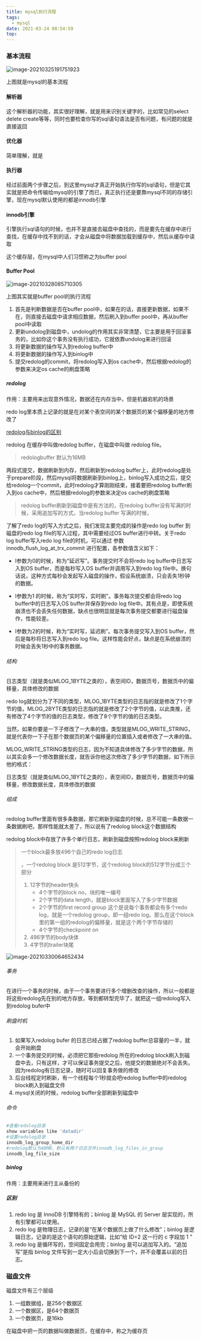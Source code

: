 ```yaml
---
title: mysql执行流程
tags:
  - mysql
date: 2021-03-24 08:54:59
top:
---
```


### 基本流程

![image-20210325191751923](https://gitee.com/flow_disaster/blog-map-bed/raw/master/img/image-20210325191751923.png)

上图就是mysql的基本流程

#### 解析器

这个解析器的功能，其实很好理解，就是用来识别关键字的，比如常见的select delete create等等，同时也要检查你写的sql语句语法是否有问题，有问题的就是直接返回

#### 优化器

简单理解，就是

#### 执行器

经过前面两个步骤之后，到这里mysql才真正开始执行你写的sql语句，但是它其实就是把命令传输给mysql的引擎了而已，真正执行还是要靠mysql不同的存储引擎，现在mysql默认使用的都是innodb引擎

#### innodb引擎

引擎执行sql语句的时候，也并不是直接去磁盘中查找的，而是要先在缓存中进行查找，在缓存中找不到的话，才会从磁盘中将数据加载到缓存中，然后从缓存中读取

这个缓存层，在mysql中人们习惯称之为buffer pool

#### Buffer Pool

![image-20210328085710305](https://gitee.com/flow_disaster/blog-map-bed/raw/master/img/image-20210328085710305.png)

上图其实就是buffer pool的执行流程

1. 首先是判断数据是否在buffer pool中，如果在的话，直接更新数据，如果不在，则直接去磁盘中请求相应数据，然后刷入到buffer pool中，再从buffer pool中读取
2. 更新undolog到磁盘中，undolog的作用其实非常清楚，它主要是用于回滚事务的，比如你这个事务没有执行成功，它就依靠undolog来进行回滚
3. 将更新数据的操作写入到redolog buffer中
4. 将更新数据的操作写入到binlog中
5. 提交redolog的commit，将redolog写入到os cache中，然后根据redolog的参数来决定os cache的刷盘策略

##### redolog

作用：主要用来出现意外情况，数据还在内存当中，但是机器宕机的场景

redo log里本质上记录的就是在对某个表空间的某个数据页的某个偏移量的地方修改了

[redolog与binlog的区别](https://mp.weixin.qq.com/s/XTpoYW--6PTqotcC8tpF2A)

redolog 在缓存中叫做redolog buffer，在磁盘中叫做 redolog file。

> redologbuffer 默认为16MB

两段式提交，数据刷新到内存，然后刷新到redolog buffer上，此时redolog是处于prepare阶段，然后mysql将数据刷新到binlog上，binlog写入成功之后，提交给redolog一个commit，此时redolog才算刚刚结束，接着要把redolog buffer刷入到os cache中，然后根据redolog的参数来决定os cache的刷盘策略

> redolog buffer刷新到磁盘中是有方法的，在redolog buffer没有写满的时候，采用追加写的方式，当redolog buffer 写满的时候，

了解了redo log的写入方式之后，我们发现主要完成的操作是redo log buffer 到磁盘的redo log file的写入过程，其中需要经过OS buffer进行中转。关于redo log buffer写入redo log file的时机，可以通过 参数innodb_flush_log_at_trx_commit 进行配置，各参数值含义如下：

- l参数为0的时候，称为“延迟写”。事务提交时不会将redo log buffer中日志写入到OS buffer，而是每秒写入OS buffer并调用写入到redo log file中。换句话说，这种方式每秒会发起写入磁盘的操作，假设系统崩溃，只会丢失1秒钟的数据。

- l参数为1 的时候，称为“实时写，实时刷”。事务每次提交都会将redo log buffer中的日志写入OS buffer并保存到redo log file中。其有点是，即使系统崩溃也不会丢失任何数据，缺点也很明显就是每次事务提交都要进行磁盘操作，性能较差。

- l参数为2的时候，称为“实时写，延迟刷”。每次事务提交写入到OS buffer，然后是每秒将日志写入到redo log file。这样性能会好点，缺点是在系统崩溃的时候会丢失1秒中的事务数据。

###### 结构

日志类型（就是类似MLOG_1BYTE之类的），表空间ID，数据页号，数据页中的偏移量，具体修改的数据

redo log就划分为了不同的类型，MLOG_1BYTE类型的日志指的就是修改了1个字节的值，MLOG_2BYTE类型的日志指的就是修改了2个字节的值，以此类推，还有修改了4个字节的值的日志类型，修改了8个字节的值的日志类型。

当然，如果你要是一下子修改了一大串的值，类型就是MLOG_WRITE_STRING，就是代表你一下子在那个数据页的某个偏移量的位置插入或者修改了一大串的值。

MLOG_WRITE_STRING类型的日志，因为不知道具体修改了多少字节的数据，所以其实会多一个修改数据长度，就告诉你他这次修改了多少字节的数据，如下所示他的格式：

日志类型（就是类似MLOG_1BYTE之类的），表空间ID，数据页号，数据页中的偏移量，修改数据长度，具体修改的数据

###### 组成

redolog buffer里面有很多条数据，那它刷新到磁盘的时候，总不可能一条数据一条数据刷吧，那样性能就太差了，所以说有了redolog block这个数据结构

redolog block中存放了许多个单行日志，刷新到磁盘按照redolog block来刷新

> 一个block最多放496个自己的redo log日志
>
> ，一个redolog block 是512字节，这个redolog block的512字节分成三个部分
>
> 1. 12字节的header快头
>    - 4个字节的block no，块的唯一编号
>    - 2个字节的data length，就是block里面写入了多少字节数据
>    - 2个字节的first record group 这个是说每个事务都会有多个redo log，就是一个redolog group，即一组redo log。那么在这个block里的第一组的redolog的偏移量，就是这个两个字节存储的
>    - 4个字节的checkpoint on
> 2. 496字节的body块体
> 3. 4字节的trailer块尾

![image-20210330064652434](https://gitee.com/flow_disaster/blog-map-bed/raw/master/img/image-20210330064652434.png)

###### 事务

在进行一个事务的时候，由于一个事务要进行多个增删改查的操作，所以一般都是将这些redolog先在别的地方存放，等到都转型完毕了，就把这一组redolog写入到redolog bufer中

###### 刷盘时机

1. 如果写入redolog bufer 的日志已经占据了redolog buffer总容量的一半，就会开始刷盘
2. 一个事务提交的时候，必须把它那些redolog 所在的redolog block刷入到磁盘中去，只有这样，才可以保证事务提交之后，他提交的数据绝对不会丢失。因为redolog有日志记录，随时可以回复事务做的修改
3. 后台线程定时刷新，有一个线程每个1秒就会吧redolog buffer中的redolog block刷入到磁盘文件
4. mysql关闭的时候，redolog buffer全部刷新到磁盘中

###### 命令

```bash
#查看redolog目录
show variables like 'datadir'
#设置redolog目录
innodb_log_group_home_dir
#redolog默认为48MB，默认有两个日志文件innodb_log_files_in_group
innodb_log_file_size
```



##### binlog

作用：主要用来进行主从备份的

##### 区别

1. redo log 是 InnoDB 引擎特有的；binlog 是 MySQL 的 Server 层实现的，所有引擎都可以使用。
2. redo log 是物理日志，记录的是“在某个数据页上做了什么修改”；binlog 是逻辑日志，记录的是这个语句的原始逻辑，比如“给 ID=2 这一行的 c 字段加 1 ”
3. redo log 是循环写的，空间固定会用完；binlog 是可以追加写入的。“追加写”是指 binlog 文件写到一定大小后会切换到下一个，并不会覆盖以前的日志。

### 磁盘文件

磁盘文件有三个层级

1. 一组数据组，是256个数据区
2. 一个数据区，是64个数据页
3. 一个数据页，是16kb

在磁盘中把一页的数据叫做数据页，在缓存中，称之为缓存页


